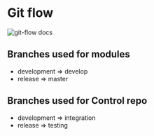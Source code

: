 # Git flow

![git-flow docs](http://nvie.com/posts/a-successful-git-branching-model/)

## Branches used for modules
* development => develop
* release => master

## Branches used for Control repo
* development => integration
* release => testing
